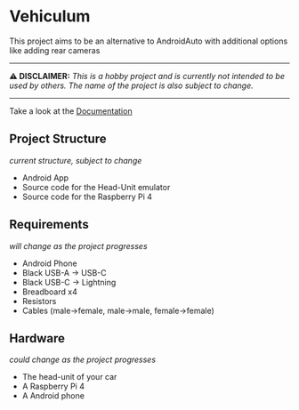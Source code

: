 # Vehiculum
This project aims to be an alternative to AndroidAuto with additional options like adding rear cameras

---

**⚠️ DISCLAIMER:** *This is a hobby project and is currently not intended to be used by others. The name of the project is also subject to change.*

---

Take a look at the [Documentation](https://lucalewin.github.io/better-car-display/docs)

## Project Structure

*current structure, subject to change*

- Android App
- Source code for the Head-Unit emulator
- Source code for the Raspberry Pi 4

## Requirements

*will change as the project progresses*

- Android Phone
- Black USB-A -> USB-C
- Black USB-C -> Lightning
- Breadboard x4
- Resistors
- Cables (male->female, male->male, female->female)

## Hardware

*could change as the project progresses*

- The head-unit of your car
- A Raspberry Pi 4
- A Android phone

